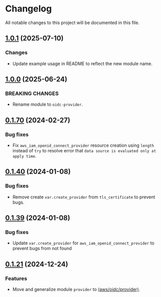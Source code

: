 # Changelog

All notable changes to this project will be documented in this file.

## [1.0.1]() (2025-07-10)

### Changes
* Update example usage in README to reflect the new module name.

## [1.0.0]() (2025-06-24)

### BREAKING CHANGES

* Rename module to `oidc-provider`.


## [0.1.70]() (2024-02-27)

### Bug fixes

* Fix `aws_iam_openid_connect_provider` resource creation using `length` instead of `try` to resolve error that `data source is evaluated only at apply time`.

## [0.1.40]() (2024-01-08)

### Bug fixes

* Remove create `var.create_provider` from `tls_certificate` to prevent bugs.

## [0.1.39]() (2024-01-08)

### Bug fixes

* Update `var.create_provider` for `aws_iam_openid_connect_provider` to prevent bugs from not found

## [0.1.21]() (2024-12-24)

### Features

* Move and generalize module `provider` to [(aws/oidc/provider)](../provider).
